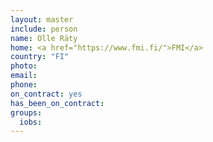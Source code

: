 ```yaml
---
layout: master
include: person
name: Olle Räty
home: <a href="https://www.fmi.fi/">FMI</a>
country: "FI"
photo:
email:
phone:
on_contract: yes
has_been_on_contract:
groups:
  iobs:
---
```

